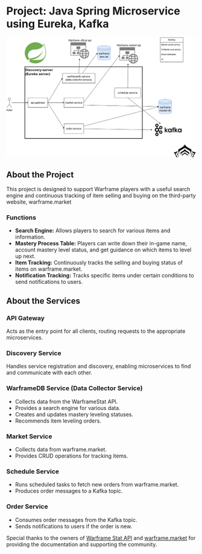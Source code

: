# Project: Java Spring Microservice using Eureka, Kafka

![Project Design](warframe-helper-design.png)

## About the Project
This project is designed to support Warframe players with a useful search engine and continuous tracking of item selling and buying on the third-party website, warframe.market

### Functions
- **Search Engine:** Allows players to search for various items and information.
- **Mastery Process Table:** Players can write down their in-game name, account mastery level status, and get guidance on which items to level up next.
- **Item Tracking:** Continuously tracks the selling and buying status of items on warframe.market.
- **Notification Tracking:** Tracks specific items under certain conditions to send notifications to users.

## About the Services

### API Gateway
Acts as the entry point for all clients, routing requests to the appropriate microservices.

### Discovery Service
Handles service registration and discovery, enabling microservices to find and communicate with each other.

### WarframeDB Service (Data Collector Service)
- Collects data from the WarframeStat API.
- Provides a search engine for various data.
- Creates and updates mastery leveling statuses.
- Recommends item leveling orders.

### Market Service
- Collects data from warframe.market.
- Provides CRUD operations for tracking items.

### Schedule Service
- Runs scheduled tasks to fetch new orders from warframe.market.
- Produces order messages to a Kafka topic.

### Order Service
- Consumes order messages from the Kafka topic.
- Sends notifications to users if the order is new.

Special thanks to the owners of [Warframe Stat API](https://docs.warframestat.us/) and [warframe.market](https://warframe.market) for providing the documentation and supporting the community.







